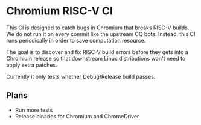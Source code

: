 # Chromium RISC-V CI

This CI is designed to catch bugs in Chromium that breaks RISC-V builds.
We do not run it on every commit like the upstream CQ bots.
Instead, this CI runs periodically in order to save computation resource.

The goal is to discover and fix RISC-V build errors before they gets into a Chromium release
so that downstream Linux distributions won't need to apply extra patches.

Currently it only tests whether Debug/Release build passes.

## Plans

- Run more tests
- Release binaries for Chromium and ChromeDriver.